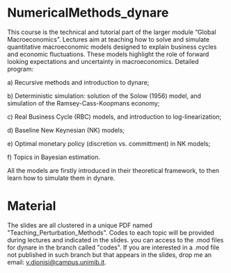 # NumericalMethods_dynare

This course is the technical and tutorial part of the larger module “Global Macroeconomics”. Lectures aim at teaching how to solve and simulate quantitative macroeconomic models designed to explain business cycles and economic fluctuations. These models highlight the role of forward looking expectations and uncertainty in macroeconomics. Detailed program:

a) Recursive methods and introduction to dynare;

b) Deterministic simulation: solution of the Solow (1956) model, and simulation of the Ramsey-Cass-Koopmans economy;

c) Real Business Cycle (RBC) models, and introduction to log-linearization;

d) Baseline New Keynesian (NK) models;

e) Optimal monetary policy (discretion vs. committment) in NK models;

f) Topics in Bayesian estimation.

All the models are firstly introduced in their theoretical framework, to then learn how to simulate them in dynare.

# Material

The slides are all clustered in a unique PDF named "Teaching_Perturbation_Methods". Codes to each topic will be provided during lectures and indicated in the slides. you can access to the .mod files for dynare in the branch called "codes". If you are interested in a .mod file not published in such branch but that appears in the slides, drop me an email: v.dionisi@campus.unimib.it.
